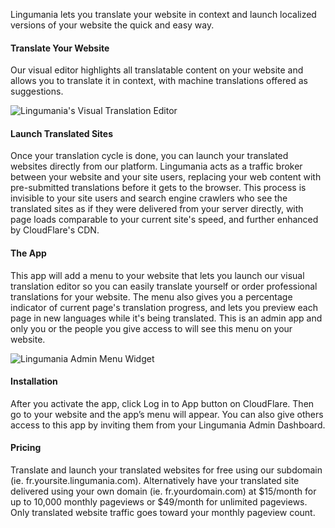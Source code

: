 Lingumania lets you translate your website in context and launch localized versions of your website the quick and easy way.


#### Translate Your Website

Our visual editor highlights all translatable content on your website and allows you to translate it in context, with machine translations offered as suggestions.

![Lingumania's Visual Translation Editor](/images/apps/visualTM.gif "Lingumania's Visual Translation Editor")


#### Launch Translated Sites

Once your translation cycle is done, you can launch your translated websites directly from our platform. Lingumania acts as a traffic broker between your website and your site users, replacing your web content with pre-submitted translations before it gets to the browser. This process is invisible to your site users and search engine crawlers who see the translated sites as if they were delivered from your server directly, with page loads comparable to your current site's speed, and further enhanced by CloudFlare's CDN.


#### The App

This app will add a menu to your website that lets you launch our visual translation editor so you can easily translate yourself or order professional translations for your website. The menu also gives you a percentage indicator of current page's translation progress, and lets you preview each page in new languages while it's being translated. This is an admin app and only you or the people you give access to will see this menu on your website.

![Lingumania Admin Menu Widget](/images/apps/lingumania_admin_widget_menu.png "Lingumania Admin Menu Widget")


#### Installation

After you activate the app, click Log in to App button on CloudFlare. Then go to your website and the app’s menu will appear. You can also give others access to this app by inviting them from your Lingumania Admin Dashboard.


#### Pricing

Translate and launch your translated websites for free using our subdomain (ie. fr.yoursite.lingumania.com). Alternatively have your translated site delivered using your own domain (ie. fr.yourdomain.com) at $15/month for up to 10,000 monthly pageviews or $49/month for unlimited pageviews. Only translated website traffic goes toward your monthly pageview count.